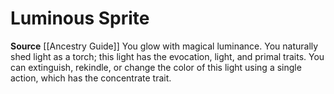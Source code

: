 ﻿---
id: '142'
name: Luminous Sprite
rarity: Common
source: '[[DATABASE/source/Ancestry Guide|Ancestry Guide]]'
trait: null
type: Heritage

---
# Luminous Sprite

**Source** [[Ancestry Guide]] 
You glow with magical luminance. You naturally shed light as a torch; this light has the evocation, light, and primal traits. You can extinguish, rekindle, or change the color of this light using a single action, which has the concentrate trait.